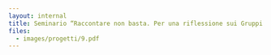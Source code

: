 ```yaml
---
layout: internal
title: Seminario “Raccontare non basta. Per una riflessione sui Gruppi di difesa della donna in Emilia-Romagna”, Modena, 21 novembre 2015
files:
  - images/progetti/9.pdf
---
```


